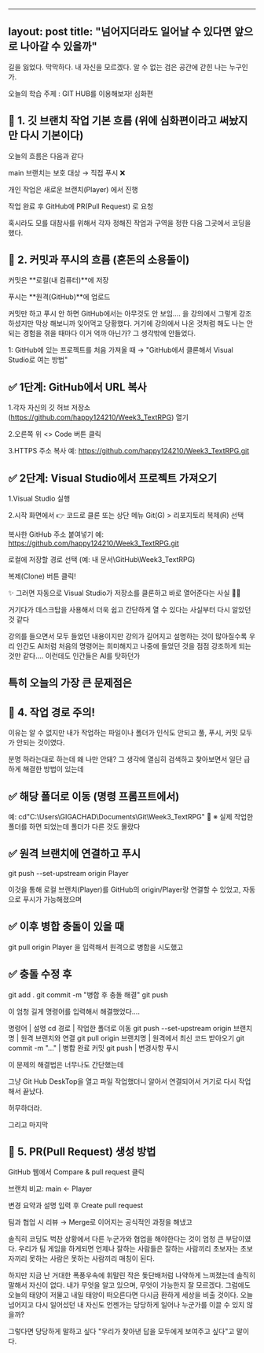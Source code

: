 
---
layout: post
title: "넘어지더라도 일어날 수 있다면 앞으로 나아갈 수 있을까"
---

길을 잃었다.
막막하다.
내 자신을 모르겠다.
알 수 없는 검은 공간에 갇힌 나는 누구인가.

오늘의 학습 주제 : GIT HUB를 이용해보자! 심화편

## 📌 1. 깃 브랜치 작업 기본 흐름 (위에 심화편이라고 써놨지만 다시 기본이다)

오늘의 흐름은 다음과 같다

main 브랜치는 보호 대상 → 직접 푸시 ❌

개인 작업은 새로운 브랜치(Player) 에서 진행

작업 완료 후 GitHub에 PR(Pull Request) 로 요청

혹시라도 모를 대참사를 위해서 각자 정해진 작업과 구역을 정한 다음 그곳에서 코딩을 했다.

## 🔁 2. 커밋과 푸시의 흐름 (혼돈의 소용돌이)

커밋은 **로컬(내 컴퓨터)**에 저장

푸시는 **원격(GitHub)**에 업로드

커밋만 하고 푸시 안 하면 GitHub에서는 아무것도 안 보임....
을 강의에서 그렇게 강조하셨지만 막상 해보니까 잊어먹고 당황했다.
거기에 강의에서 나온 것처럼 해도 나는 안되는 경험을 겪을 때마다 이거 억까 아닌가? 그 생각밖에 안들었다.

1: GitHub에 있는 프로젝트를 처음 가져올 때
→ "GitHub에서 클론해서 Visual Studio로 여는 방법"

## ✅ 1단계: GitHub에서 URL 복사

1.각자 자신의 깃 허브 저장소(https://github.com/happy124210/Week3_TextRPG) 열기

2.오른쪽 위 <> Code 버튼 클릭

3.HTTPS 주소 복사 예: https://github.com/happy124210/Week3_TextRPG.git

## ✅ 2단계: Visual Studio에서 프로젝트 가져오기

1.Visual Studio 실행

2.시작 화면에서 👉 코드로 클론 또는 상단 메뉴 Git(G) > 리포지토리 복제(R) 선택

복사한 GitHub 주소 붙여넣기 예: https://github.com/happy124210/Week3_TextRPG.git

로컬에 저장할 경로 선택 (예: 내 문서\GitHub\Week3_TextRPG)

복제(Clone) 버튼 클릭!

✨ 그러면 자동으로 Visual Studio가 저장소를 클론하고 바로 열어준다는 사실 🐱‍🏍

거기다가 데스크탑을 사용해서 더욱 쉽고 간단하게 열 수 있다는 사실부터 다시 알았던 것 같다

강의를 들으면서 모두 들었던 내용이지만 강의가 길어지고 설명하는 것이 많아질수록 우리 인간도 AI처럼 처음의 명령어는 희미해지고
나중에 들었던 것을 점점 강조하게 되는 것만 같다.... 이런데도 인간들은 AI를 탓하던가

## 특히 오늘의 가장 큰 문제점은

## 📂 4. 작업 경로 주의!

이유는 알 수 없지만 내가 작업하는 파일이나 폴더가 인식도 안되고 풀, 푸시, 커밋 모두가 안되는 것이였다.

분명 하라는대로 하는데 왜 나만 안돼? 그 생각에 열심히 검색하고 찾아보면서 일단 급하게 해결한 방법이 있는데

## ✅ 해당 폴더로 이동 (명령 프롬프트에서)

예: cd"C:\Users\GIGACHAD\Documents\Git\Week3_TextRPG"
📁 ※ 실제 작업한 폴더를 하면 되었는데 폴더가 다른 것도 몰랐다

## ✅ 원격 브랜치에 연결하고 푸시

git push --set-upstream origin Player

이것을 통해 로컬 브랜치(Player)를 GitHub의 origin/Player랑 연결할 수 있었고, 자동으로 푸시가 가능해졌으며

## ✅ 이후 병합 충돌이 있을 때

git pull origin Player
을 입력해서 원격으로 병합을 시도했고

## ✅ 충돌 수정 후
git add .
git commit -m "병합 후 충돌 해결"
git push

이 엄청 길게 명령어를 입력해서 해결했었다....

명령어 | 설명
cd 경로 | 작업한 폴더로 이동
git push --set-upstream origin 브랜치명 | 원격 브랜치와 연결
git pull origin 브랜치명 | 원격에서 최신 코드 받아오기
git commit -m "..." | 병합 완료 커밋
git push | 변경사항 푸시

이 문제의 해결법은 너무나도 간단했는데

그냥 Git Hub DeskTop을 열고 파일 작업했더니 알아서 연결되어서 거기로 다시 작업해서 끝났다.

허무하더라.

그리고 마지막

## 📨 5. PR(Pull Request) 생성 방법
GitHub 웹에서 Compare & pull request 클릭

브랜치 비교: main ← Player

변경 요약과 설명 입력 후 Create pull request

팀과 협업 시 리뷰 → Merge로 이어지는 공식적인 과정을 해냈고

솔직히 코딩도 벅찬 상황에서 다른 누군가와 협업을 해야한다는 것이 엄청 큰 부담이였다.
우리가 팀 게임을 하게되면 언제나 잘하는 사람들은 잘하는 사람끼리
초보자는 초보자끼리 못하는 사람은 못하는 사람끼리 매칭이 된다.

하지만 지금 난 거대한 폭풍우속에 휘말린 작은 돛단배처럼 나약하게 느껴졌는데
솔직히 말해서 자신이 없다.
내가 무엇을 알고 있으며, 무엇이 가능한지 잘 모르겠다.
그럼에도 오늘의 태양이 저물고 내일 태양이 떠오른다면 다시금 환하게 세상을 비출 것이다.
오늘 넘어지고 다시 일어섰던 내 자신도
언젠가는 당당하게 일어나 누군가를 이끌 수 있지 않을까?

그렇다면 당당하게 말하고 싶다 "우리가 찾아낸 답을 모두에게 보여주고 싶다"고 말이다.
